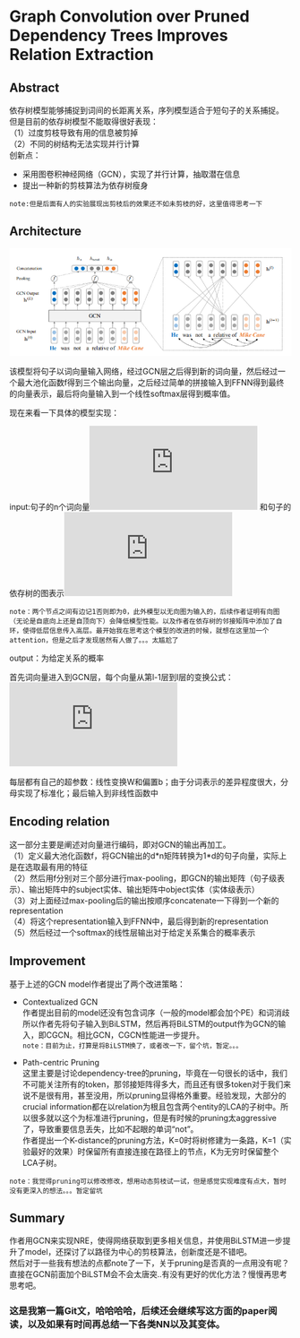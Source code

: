 # Graph Convolution over Pruned Dependency Trees Improves Relation Extraction
## Abstract 
依存树模型能够捕捉到词间的长距离关系，序列模型适合于短句子的关系捕捉。<br>
但是目前的依存树模型不能取得很好表现：<br>
（1）过度剪枝导致有用的信息被剪掉 <br>
（2）不同的树结构无法实现并行计算<br>
创新点：<br>
* 采用图卷积神经网络（GCN），实现了并行计算，抽取潜在信息<br>
* 提出一种新的剪枝算法为依存树瘦身<br>

`note:但是后面有人的实验展现出剪枝后的效果还不如未剪枝的好，这里值得思考一下`

## Architecture
![](https://github.com/tangshisong/NRE/blob/master/image/CGCN.png)<br>
 
该模型将句子以词向量输入网络，经过GCN层之后得到新的词向量，然后经过一个最大池化函数f得到三个输出向量，之后经过简单的拼接输入到FFNN得到最终的向量表示，最后将向量输入到一个线性softmax层得到概率值。<br>

现在来看一下具体的模型实现：<br>

input:句子的n个词向量![](https://latex.codecogs.com/gif.latex?h_%7B1%7D%5E%7B%280%29%7D%2C...%2Ch_%7Bn%7D%5E%7B%280%29%7D)
和句子的依存树的图表示![](https://latex.codecogs.com/gif.latex?A_%7Bn*n%7D)<br>

`note：两个节点之间有边记1否则即为0，此外模型以无向图为输入的，后续作者证明有向图（无论是自底向上还是自顶向下）会降低模型性能。以及作者在依存树的邻接矩阵中添加了自环，使得低层信息传入高层。最开始我在思考这个模型的改进的时候，就想在这里加一个attention，但是之后才发现居然有人做了。。。太尴尬了`

output：为给定关系的概率<br>

首先词向量进入到GCN层，每个向量从第l-1层到l层的变换公式：
![](https://latex.codecogs.com/png.latex?h_%7Bi%7D%5E%7B%28l%29%7D%3D%20%5Csigma%20%28%5Cfrac%7B%7B%7D%5Csum_%7Bj%3D1%7D%5E%7Bn%7DA_%7Bij%7DW%5E%7B%28l%29%7Dh_%7Bj%7D%5E%7B%28l-1%29%7D%7D%7B%5Csum_%7Bj%3D1%7D%5E%7Bn%7DA_%7Bij%7D%7D%20&amp;plus;b%5E%7B%28l%29%7D%29)<br>

每层都有自己的超参数：线性变换W和偏置b；由于分词表示的差异程度很大，分母实现了标准化；最后输入到非线性函数中<br>

## Encoding relation
这一部分主要是阐述对向量进行编码，即对GCN的输出再加工。<br>
（1）定义最大池化函数f，将GCN输出的d\*n矩阵转换为1\*d的句子向量，实际上是在选取最有用的特征<br>
（2）然后用f分别对三个部分进行max-pooling，即GCN的输出矩阵（句子级表示）、输出矩阵中的subject实体、输出矩阵中object实体（实体级表示）<br>
（3）对上面经过max-pooling后的输出按顺序concatenate一下得到一个新的representation<br>
（4）将这个representation输入到FFNN中，最后得到新的representation<br>
（5）然后经过一个softmax的线性层输出对于给定关系集合的概率表示<br>

## Improvement
基于上述的GCN model作者提出了两个改进策略：<br>
* Contextualized GCN<br>
作者提出目前的model还没有包含词序（一般的model都会加个PE）和词消歧<br>
所以作者先将句子输入到BiLSTM，然后再将BiLSTM的output作为GCN的输入，即CGCN。相比GCN，CGCN性能进一步提升。<br>
`note：目前为止，打算是将BiLSTM换了，或者改一下，留个坑，暂定。。。`

* Path-centric Pruning<br>
这里主要是讨论dependency-tree的pruning，毕竟在一句很长的话中，我们不可能关注所有的token，那邻接矩阵得多大，而且还有很多token对于我们来说不是很有用，甚至没用，所以pruning显得格外重要。经验发现，大部分的crucial information都在以relation为根且包含两个entity的LCA的子树中。所以很多就以这个为标准进行pruning，但是有时候的pruning太aggressive了，导致重要信息丢失，比如不起眼的单词“not”。<br>
作者提出一个K-distance的pruning方法，K=0时将树修建为一条路，K=1（实验最好的效果）时保留所有直接连接在路径上的节点，K为无穷时保留整个LCA子树。<br>

`note：我觉得pruning可以修改修改，想用动态剪枝试一试，但是感觉实现难度有点大，暂时没有更深入的想法。。。暂定留坑`

## Summary
作者用GCN来实现NRE，使得网络获取到更多相关信息，并使用BiLSTM进一步提升了model，还探讨了以路径为中心的剪枝算法，创新度还是不错吧。<br>
然后对于一些我有想法的点都note了一下，关于pruning是否真的一点用没有呢？直接在GCN前面加个BiLSTM会不会太唐突..有没有更好的优化方法？慢慢再思考思考吧。<br>
### 这是我第一篇Git文，哈哈哈哈，后续还会继续写这方面的paper阅读，以及如果有时间再总结一下各类NN以及其变体。





